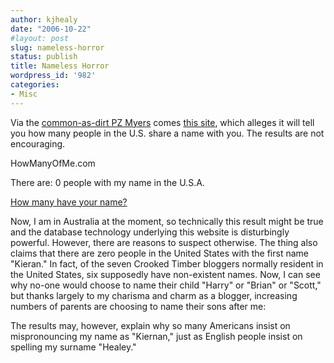 ```yaml
---
author: kjhealy
date: "2006-10-22"
#layout: post
slug: nameless-horror
status: publish
title: Nameless Horror
wordpress_id: '982'
categories:
- Misc
---
```


Via the [common-as-dirt PZ Myers](http://scienceblogs.com/pharyngula/2006/10/how_common.php) comes [this site](http://ww2.howmanyofme.com/search/), which alleges it will tell you how many people in the U.S. share a name with you. The results are not encouraging.

HowManyOfMe.com

There are:
                                                                                                 0
                                                                                                 people with my name
                                                                                                 in the U.S.A.

[How many have your name?](http://howmanyofme.com)

Now, I am in Australia at the moment, so technically this result might be true and the database technology underlying this website is disturbingly powerful. However, there are reasons to suspect otherwise. The thing also claims that there are zero people in the United States with the first name "Kieran." In fact, of the seven Crooked Timber bloggers normally resident in the United States, six supposedly have non-existent names. Now, I can see why no-one would choose to name their child "Harry" or "Brian" or "Scott," but thanks largely to my charisma and charm as a blogger, increasing numbers of parents are choosing to name their sons after me:


The results may, however, explain why so many Americans insist on mispronouncing my name as "Kiernan," just as English people insist on spelling my surname "Healey."
